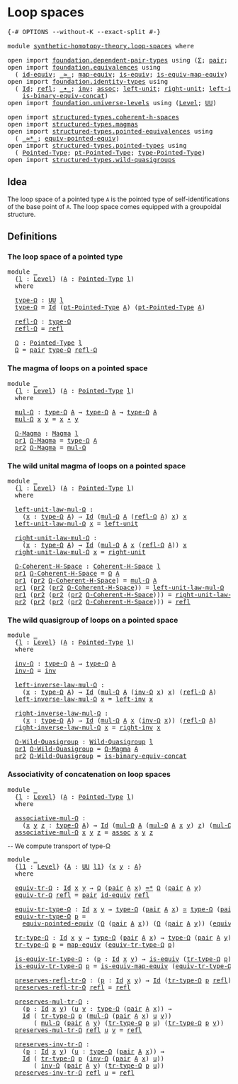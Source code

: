 # Loop spaces

<pre class="Agda"><a id="24" class="Symbol">{-#</a> <a id="28" class="Keyword">OPTIONS</a> <a id="36" class="Pragma">--without-K</a> <a id="48" class="Pragma">--exact-split</a> <a id="62" class="Symbol">#-}</a>

<a id="67" class="Keyword">module</a> <a id="74" href="synthetic-homotopy-theory.loop-spaces.html" class="Module">synthetic-homotopy-theory.loop-spaces</a> <a id="112" class="Keyword">where</a>

<a id="119" class="Keyword">open</a> <a id="124" class="Keyword">import</a> <a id="131" href="foundation.dependent-pair-types.html" class="Module">foundation.dependent-pair-types</a> <a id="163" class="Keyword">using</a> <a id="169" class="Symbol">(</a><a id="170" href="foundation-core.dependent-pair-types.html#502" class="Record">Σ</a><a id="171" class="Symbol">;</a> <a id="173" href="foundation-core.dependent-pair-types.html#575" class="InductiveConstructor">pair</a><a id="177" class="Symbol">;</a> <a id="179" href="foundation-core.dependent-pair-types.html#592" class="Field">pr1</a><a id="182" class="Symbol">;</a> <a id="184" href="foundation-core.dependent-pair-types.html#604" class="Field">pr2</a><a id="187" class="Symbol">)</a>
<a id="189" class="Keyword">open</a> <a id="194" class="Keyword">import</a> <a id="201" href="foundation.equivalences.html" class="Module">foundation.equivalences</a> <a id="225" class="Keyword">using</a>
  <a id="233" class="Symbol">(</a> <a id="235" href="foundation-core.equivalences.html#2480" class="Function">id-equiv</a><a id="243" class="Symbol">;</a> <a id="245" href="foundation-core.equivalences.html#1607" class="Function Operator">_≃_</a><a id="248" class="Symbol">;</a> <a id="250" href="foundation-core.equivalences.html#1807" class="Function">map-equiv</a><a id="259" class="Symbol">;</a> <a id="261" href="foundation-core.equivalences.html#1542" class="Function">is-equiv</a><a id="269" class="Symbol">;</a> <a id="271" href="foundation-core.equivalences.html#1862" class="Function">is-equiv-map-equiv</a><a id="289" class="Symbol">)</a>
<a id="291" class="Keyword">open</a> <a id="296" class="Keyword">import</a> <a id="303" href="foundation.identity-types.html" class="Module">foundation.identity-types</a> <a id="329" class="Keyword">using</a>
  <a id="337" class="Symbol">(</a> <a id="339" href="foundation-core.identity-types.html#641" class="Datatype">Id</a><a id="341" class="Symbol">;</a> <a id="343" href="foundation-core.identity-types.html#694" class="InductiveConstructor">refl</a><a id="347" class="Symbol">;</a> <a id="349" href="foundation-core.identity-types.html#1239" class="Function Operator">_∙_</a><a id="352" class="Symbol">;</a> <a id="354" href="foundation-core.identity-types.html#1552" class="Function">inv</a><a id="357" class="Symbol">;</a> <a id="359" href="foundation-core.identity-types.html#1699" class="Function">assoc</a><a id="364" class="Symbol">;</a> <a id="366" href="foundation-core.identity-types.html#1828" class="Function">left-unit</a><a id="375" class="Symbol">;</a> <a id="377" href="foundation-core.identity-types.html#1905" class="Function">right-unit</a><a id="387" class="Symbol">;</a> <a id="389" href="foundation-core.identity-types.html#1995" class="Function">left-inv</a><a id="397" class="Symbol">;</a> <a id="399" href="foundation-core.identity-types.html#2081" class="Function">right-inv</a><a id="408" class="Symbol">;</a>
    <a id="414" href="foundation.identity-types.html#2869" class="Function">is-binary-equiv-concat</a><a id="436" class="Symbol">)</a>
<a id="438" class="Keyword">open</a> <a id="443" class="Keyword">import</a> <a id="450" href="foundation.universe-levels.html" class="Module">foundation.universe-levels</a> <a id="477" class="Keyword">using</a> <a id="483" class="Symbol">(</a><a id="484" href="Agda.Primitive.html#597" class="Postulate">Level</a><a id="489" class="Symbol">;</a> <a id="491" href="foundation-core.universe-levels.html#222" class="Primitive">UU</a><a id="493" class="Symbol">)</a>

<a id="496" class="Keyword">open</a> <a id="501" class="Keyword">import</a> <a id="508" href="structured-types.coherent-h-spaces.html" class="Module">structured-types.coherent-h-spaces</a>
<a id="543" class="Keyword">open</a> <a id="548" class="Keyword">import</a> <a id="555" href="structured-types.magmas.html" class="Module">structured-types.magmas</a>
<a id="579" class="Keyword">open</a> <a id="584" class="Keyword">import</a> <a id="591" href="structured-types.pointed-equivalences.html" class="Module">structured-types.pointed-equivalences</a> <a id="629" class="Keyword">using</a>
  <a id="637" class="Symbol">(</a> <a id="639" href="structured-types.pointed-equivalences.html#7578" class="Function Operator">_≃*_</a><a id="643" class="Symbol">;</a> <a id="645" href="structured-types.pointed-equivalences.html#8073" class="Function">equiv-pointed-equiv</a><a id="664" class="Symbol">)</a>
<a id="666" class="Keyword">open</a> <a id="671" class="Keyword">import</a> <a id="678" href="structured-types.pointed-types.html" class="Module">structured-types.pointed-types</a> <a id="709" class="Keyword">using</a>
  <a id="717" class="Symbol">(</a> <a id="719" href="structured-types.pointed-types.html#383" class="Function">Pointed-Type</a><a id="731" class="Symbol">;</a> <a id="733" href="structured-types.pointed-types.html#576" class="Function">pt-Pointed-Type</a><a id="748" class="Symbol">;</a> <a id="750" href="structured-types.pointed-types.html#518" class="Function">type-Pointed-Type</a><a id="767" class="Symbol">)</a>
<a id="769" class="Keyword">open</a> <a id="774" class="Keyword">import</a> <a id="781" href="structured-types.wild-quasigroups.html" class="Module">structured-types.wild-quasigroups</a>
</pre>
## Idea

The loop space of a pointed type `A` is the pointed type of self-identifications of the base point of `A`. The loop space comes equipped with a groupoidal structure.

## Definitions

### The loop space of a pointed type

<pre class="Agda"><a id="1058" class="Keyword">module</a> <a id="1065" href="synthetic-homotopy-theory.loop-spaces.html#1065" class="Module">_</a>
  <a id="1069" class="Symbol">{</a><a id="1070" href="synthetic-homotopy-theory.loop-spaces.html#1070" class="Bound">l</a> <a id="1072" class="Symbol">:</a> <a id="1074" href="Agda.Primitive.html#597" class="Postulate">Level</a><a id="1079" class="Symbol">}</a> <a id="1081" class="Symbol">(</a><a id="1082" href="synthetic-homotopy-theory.loop-spaces.html#1082" class="Bound">A</a> <a id="1084" class="Symbol">:</a> <a id="1086" href="structured-types.pointed-types.html#383" class="Function">Pointed-Type</a> <a id="1099" href="synthetic-homotopy-theory.loop-spaces.html#1070" class="Bound">l</a><a id="1100" class="Symbol">)</a>
  <a id="1104" class="Keyword">where</a>
  
  <a id="1115" href="synthetic-homotopy-theory.loop-spaces.html#1115" class="Function">type-Ω</a> <a id="1122" class="Symbol">:</a> <a id="1124" href="foundation-core.universe-levels.html#222" class="Primitive">UU</a> <a id="1127" href="synthetic-homotopy-theory.loop-spaces.html#1070" class="Bound">l</a>
  <a id="1131" href="synthetic-homotopy-theory.loop-spaces.html#1115" class="Function">type-Ω</a> <a id="1138" class="Symbol">=</a> <a id="1140" href="foundation-core.identity-types.html#641" class="Datatype">Id</a> <a id="1143" class="Symbol">(</a><a id="1144" href="structured-types.pointed-types.html#576" class="Function">pt-Pointed-Type</a> <a id="1160" href="synthetic-homotopy-theory.loop-spaces.html#1082" class="Bound">A</a><a id="1161" class="Symbol">)</a> <a id="1163" class="Symbol">(</a><a id="1164" href="structured-types.pointed-types.html#576" class="Function">pt-Pointed-Type</a> <a id="1180" href="synthetic-homotopy-theory.loop-spaces.html#1082" class="Bound">A</a><a id="1181" class="Symbol">)</a>

  <a id="1186" href="synthetic-homotopy-theory.loop-spaces.html#1186" class="Function">refl-Ω</a> <a id="1193" class="Symbol">:</a> <a id="1195" href="synthetic-homotopy-theory.loop-spaces.html#1115" class="Function">type-Ω</a>
  <a id="1204" href="synthetic-homotopy-theory.loop-spaces.html#1186" class="Function">refl-Ω</a> <a id="1211" class="Symbol">=</a> <a id="1213" href="foundation-core.identity-types.html#694" class="InductiveConstructor">refl</a>

  <a id="1221" href="synthetic-homotopy-theory.loop-spaces.html#1221" class="Function">Ω</a> <a id="1223" class="Symbol">:</a> <a id="1225" href="structured-types.pointed-types.html#383" class="Function">Pointed-Type</a> <a id="1238" href="synthetic-homotopy-theory.loop-spaces.html#1070" class="Bound">l</a>
  <a id="1242" href="synthetic-homotopy-theory.loop-spaces.html#1221" class="Function">Ω</a> <a id="1244" class="Symbol">=</a> <a id="1246" href="foundation-core.dependent-pair-types.html#575" class="InductiveConstructor">pair</a> <a id="1251" href="synthetic-homotopy-theory.loop-spaces.html#1115" class="Function">type-Ω</a> <a id="1258" href="synthetic-homotopy-theory.loop-spaces.html#1186" class="Function">refl-Ω</a>
</pre>
### The magma of loops on a pointed space

<pre class="Agda"><a id="1321" class="Keyword">module</a> <a id="1328" href="synthetic-homotopy-theory.loop-spaces.html#1328" class="Module">_</a>
  <a id="1332" class="Symbol">{</a><a id="1333" href="synthetic-homotopy-theory.loop-spaces.html#1333" class="Bound">l</a> <a id="1335" class="Symbol">:</a> <a id="1337" href="Agda.Primitive.html#597" class="Postulate">Level</a><a id="1342" class="Symbol">}</a> <a id="1344" class="Symbol">(</a><a id="1345" href="synthetic-homotopy-theory.loop-spaces.html#1345" class="Bound">A</a> <a id="1347" class="Symbol">:</a> <a id="1349" href="structured-types.pointed-types.html#383" class="Function">Pointed-Type</a> <a id="1362" href="synthetic-homotopy-theory.loop-spaces.html#1333" class="Bound">l</a><a id="1363" class="Symbol">)</a>
  <a id="1367" class="Keyword">where</a>

  <a id="1376" href="synthetic-homotopy-theory.loop-spaces.html#1376" class="Function">mul-Ω</a> <a id="1382" class="Symbol">:</a> <a id="1384" href="synthetic-homotopy-theory.loop-spaces.html#1115" class="Function">type-Ω</a> <a id="1391" href="synthetic-homotopy-theory.loop-spaces.html#1345" class="Bound">A</a> <a id="1393" class="Symbol">→</a> <a id="1395" href="synthetic-homotopy-theory.loop-spaces.html#1115" class="Function">type-Ω</a> <a id="1402" href="synthetic-homotopy-theory.loop-spaces.html#1345" class="Bound">A</a> <a id="1404" class="Symbol">→</a> <a id="1406" href="synthetic-homotopy-theory.loop-spaces.html#1115" class="Function">type-Ω</a> <a id="1413" href="synthetic-homotopy-theory.loop-spaces.html#1345" class="Bound">A</a>
  <a id="1417" href="synthetic-homotopy-theory.loop-spaces.html#1376" class="Function">mul-Ω</a> <a id="1423" href="synthetic-homotopy-theory.loop-spaces.html#1423" class="Bound">x</a> <a id="1425" href="synthetic-homotopy-theory.loop-spaces.html#1425" class="Bound">y</a> <a id="1427" class="Symbol">=</a> <a id="1429" href="synthetic-homotopy-theory.loop-spaces.html#1423" class="Bound">x</a> <a id="1431" href="foundation-core.identity-types.html#1239" class="Function Operator">∙</a> <a id="1433" href="synthetic-homotopy-theory.loop-spaces.html#1425" class="Bound">y</a>

  <a id="1438" href="synthetic-homotopy-theory.loop-spaces.html#1438" class="Function">Ω-Magma</a> <a id="1446" class="Symbol">:</a> <a id="1448" href="structured-types.magmas.html#744" class="Function">Magma</a> <a id="1454" href="synthetic-homotopy-theory.loop-spaces.html#1333" class="Bound">l</a>
  <a id="1458" href="foundation-core.dependent-pair-types.html#592" class="Field">pr1</a> <a id="1462" href="synthetic-homotopy-theory.loop-spaces.html#1438" class="Function">Ω-Magma</a> <a id="1470" class="Symbol">=</a> <a id="1472" href="synthetic-homotopy-theory.loop-spaces.html#1115" class="Function">type-Ω</a> <a id="1479" href="synthetic-homotopy-theory.loop-spaces.html#1345" class="Bound">A</a>
  <a id="1483" href="foundation-core.dependent-pair-types.html#604" class="Field">pr2</a> <a id="1487" href="synthetic-homotopy-theory.loop-spaces.html#1438" class="Function">Ω-Magma</a> <a id="1495" class="Symbol">=</a> <a id="1497" href="synthetic-homotopy-theory.loop-spaces.html#1376" class="Function">mul-Ω</a>
</pre>
### The wild unital magma of loops on a pointed space

<pre class="Agda"><a id="1571" class="Keyword">module</a> <a id="1578" href="synthetic-homotopy-theory.loop-spaces.html#1578" class="Module">_</a>
  <a id="1582" class="Symbol">{</a><a id="1583" href="synthetic-homotopy-theory.loop-spaces.html#1583" class="Bound">l</a> <a id="1585" class="Symbol">:</a> <a id="1587" href="Agda.Primitive.html#597" class="Postulate">Level</a><a id="1592" class="Symbol">}</a> <a id="1594" class="Symbol">(</a><a id="1595" href="synthetic-homotopy-theory.loop-spaces.html#1595" class="Bound">A</a> <a id="1597" class="Symbol">:</a> <a id="1599" href="structured-types.pointed-types.html#383" class="Function">Pointed-Type</a> <a id="1612" href="synthetic-homotopy-theory.loop-spaces.html#1583" class="Bound">l</a><a id="1613" class="Symbol">)</a>
  <a id="1617" class="Keyword">where</a>

  <a id="1626" href="synthetic-homotopy-theory.loop-spaces.html#1626" class="Function">left-unit-law-mul-Ω</a> <a id="1646" class="Symbol">:</a>
    <a id="1652" class="Symbol">(</a><a id="1653" href="synthetic-homotopy-theory.loop-spaces.html#1653" class="Bound">x</a> <a id="1655" class="Symbol">:</a> <a id="1657" href="synthetic-homotopy-theory.loop-spaces.html#1115" class="Function">type-Ω</a> <a id="1664" href="synthetic-homotopy-theory.loop-spaces.html#1595" class="Bound">A</a><a id="1665" class="Symbol">)</a> <a id="1667" class="Symbol">→</a> <a id="1669" href="foundation-core.identity-types.html#641" class="Datatype">Id</a> <a id="1672" class="Symbol">(</a><a id="1673" href="synthetic-homotopy-theory.loop-spaces.html#1376" class="Function">mul-Ω</a> <a id="1679" href="synthetic-homotopy-theory.loop-spaces.html#1595" class="Bound">A</a> <a id="1681" class="Symbol">(</a><a id="1682" href="synthetic-homotopy-theory.loop-spaces.html#1186" class="Function">refl-Ω</a> <a id="1689" href="synthetic-homotopy-theory.loop-spaces.html#1595" class="Bound">A</a><a id="1690" class="Symbol">)</a> <a id="1692" href="synthetic-homotopy-theory.loop-spaces.html#1653" class="Bound">x</a><a id="1693" class="Symbol">)</a> <a id="1695" href="synthetic-homotopy-theory.loop-spaces.html#1653" class="Bound">x</a>
  <a id="1699" href="synthetic-homotopy-theory.loop-spaces.html#1626" class="Function">left-unit-law-mul-Ω</a> <a id="1719" href="synthetic-homotopy-theory.loop-spaces.html#1719" class="Bound">x</a> <a id="1721" class="Symbol">=</a> <a id="1723" href="foundation-core.identity-types.html#1828" class="Function">left-unit</a>

  <a id="1736" href="synthetic-homotopy-theory.loop-spaces.html#1736" class="Function">right-unit-law-mul-Ω</a> <a id="1757" class="Symbol">:</a>
    <a id="1763" class="Symbol">(</a><a id="1764" href="synthetic-homotopy-theory.loop-spaces.html#1764" class="Bound">x</a> <a id="1766" class="Symbol">:</a> <a id="1768" href="synthetic-homotopy-theory.loop-spaces.html#1115" class="Function">type-Ω</a> <a id="1775" href="synthetic-homotopy-theory.loop-spaces.html#1595" class="Bound">A</a><a id="1776" class="Symbol">)</a> <a id="1778" class="Symbol">→</a> <a id="1780" href="foundation-core.identity-types.html#641" class="Datatype">Id</a> <a id="1783" class="Symbol">(</a><a id="1784" href="synthetic-homotopy-theory.loop-spaces.html#1376" class="Function">mul-Ω</a> <a id="1790" href="synthetic-homotopy-theory.loop-spaces.html#1595" class="Bound">A</a> <a id="1792" href="synthetic-homotopy-theory.loop-spaces.html#1764" class="Bound">x</a> <a id="1794" class="Symbol">(</a><a id="1795" href="synthetic-homotopy-theory.loop-spaces.html#1186" class="Function">refl-Ω</a> <a id="1802" href="synthetic-homotopy-theory.loop-spaces.html#1595" class="Bound">A</a><a id="1803" class="Symbol">))</a> <a id="1806" href="synthetic-homotopy-theory.loop-spaces.html#1764" class="Bound">x</a>
  <a id="1810" href="synthetic-homotopy-theory.loop-spaces.html#1736" class="Function">right-unit-law-mul-Ω</a> <a id="1831" href="synthetic-homotopy-theory.loop-spaces.html#1831" class="Bound">x</a> <a id="1833" class="Symbol">=</a> <a id="1835" href="foundation-core.identity-types.html#1905" class="Function">right-unit</a>

  <a id="1849" href="synthetic-homotopy-theory.loop-spaces.html#1849" class="Function">Ω-Coherent-H-Space</a> <a id="1868" class="Symbol">:</a> <a id="1870" href="structured-types.coherent-h-spaces.html#1878" class="Function">Coherent-H-Space</a> <a id="1887" href="synthetic-homotopy-theory.loop-spaces.html#1583" class="Bound">l</a>
  <a id="1891" href="foundation-core.dependent-pair-types.html#592" class="Field">pr1</a> <a id="1895" href="synthetic-homotopy-theory.loop-spaces.html#1849" class="Function">Ω-Coherent-H-Space</a> <a id="1914" class="Symbol">=</a> <a id="1916" href="synthetic-homotopy-theory.loop-spaces.html#1221" class="Function">Ω</a> <a id="1918" href="synthetic-homotopy-theory.loop-spaces.html#1595" class="Bound">A</a>
  <a id="1922" href="foundation-core.dependent-pair-types.html#592" class="Field">pr1</a> <a id="1926" class="Symbol">(</a><a id="1927" href="foundation-core.dependent-pair-types.html#604" class="Field">pr2</a> <a id="1931" href="synthetic-homotopy-theory.loop-spaces.html#1849" class="Function">Ω-Coherent-H-Space</a><a id="1949" class="Symbol">)</a> <a id="1951" class="Symbol">=</a> <a id="1953" href="synthetic-homotopy-theory.loop-spaces.html#1376" class="Function">mul-Ω</a> <a id="1959" href="synthetic-homotopy-theory.loop-spaces.html#1595" class="Bound">A</a>
  <a id="1963" href="foundation-core.dependent-pair-types.html#592" class="Field">pr1</a> <a id="1967" class="Symbol">(</a><a id="1968" href="foundation-core.dependent-pair-types.html#604" class="Field">pr2</a> <a id="1972" class="Symbol">(</a><a id="1973" href="foundation-core.dependent-pair-types.html#604" class="Field">pr2</a> <a id="1977" href="synthetic-homotopy-theory.loop-spaces.html#1849" class="Function">Ω-Coherent-H-Space</a><a id="1995" class="Symbol">))</a> <a id="1998" class="Symbol">=</a> <a id="2000" href="synthetic-homotopy-theory.loop-spaces.html#1626" class="Function">left-unit-law-mul-Ω</a>
  <a id="2022" href="foundation-core.dependent-pair-types.html#592" class="Field">pr1</a> <a id="2026" class="Symbol">(</a><a id="2027" href="foundation-core.dependent-pair-types.html#604" class="Field">pr2</a> <a id="2031" class="Symbol">(</a><a id="2032" href="foundation-core.dependent-pair-types.html#604" class="Field">pr2</a> <a id="2036" class="Symbol">(</a><a id="2037" href="foundation-core.dependent-pair-types.html#604" class="Field">pr2</a> <a id="2041" href="synthetic-homotopy-theory.loop-spaces.html#1849" class="Function">Ω-Coherent-H-Space</a><a id="2059" class="Symbol">)))</a> <a id="2063" class="Symbol">=</a> <a id="2065" href="synthetic-homotopy-theory.loop-spaces.html#1736" class="Function">right-unit-law-mul-Ω</a>
  <a id="2088" href="foundation-core.dependent-pair-types.html#604" class="Field">pr2</a> <a id="2092" class="Symbol">(</a><a id="2093" href="foundation-core.dependent-pair-types.html#604" class="Field">pr2</a> <a id="2097" class="Symbol">(</a><a id="2098" href="foundation-core.dependent-pair-types.html#604" class="Field">pr2</a> <a id="2102" class="Symbol">(</a><a id="2103" href="foundation-core.dependent-pair-types.html#604" class="Field">pr2</a> <a id="2107" href="synthetic-homotopy-theory.loop-spaces.html#1849" class="Function">Ω-Coherent-H-Space</a><a id="2125" class="Symbol">)))</a> <a id="2129" class="Symbol">=</a> <a id="2131" href="foundation-core.identity-types.html#694" class="InductiveConstructor">refl</a>
</pre>
### The wild quasigroup of loops on a pointed space

<pre class="Agda"><a id="2202" class="Keyword">module</a> <a id="2209" href="synthetic-homotopy-theory.loop-spaces.html#2209" class="Module">_</a>
  <a id="2213" class="Symbol">{</a><a id="2214" href="synthetic-homotopy-theory.loop-spaces.html#2214" class="Bound">l</a> <a id="2216" class="Symbol">:</a> <a id="2218" href="Agda.Primitive.html#597" class="Postulate">Level</a><a id="2223" class="Symbol">}</a> <a id="2225" class="Symbol">(</a><a id="2226" href="synthetic-homotopy-theory.loop-spaces.html#2226" class="Bound">A</a> <a id="2228" class="Symbol">:</a> <a id="2230" href="structured-types.pointed-types.html#383" class="Function">Pointed-Type</a> <a id="2243" href="synthetic-homotopy-theory.loop-spaces.html#2214" class="Bound">l</a><a id="2244" class="Symbol">)</a>
  <a id="2248" class="Keyword">where</a>

  <a id="2257" href="synthetic-homotopy-theory.loop-spaces.html#2257" class="Function">inv-Ω</a> <a id="2263" class="Symbol">:</a> <a id="2265" href="synthetic-homotopy-theory.loop-spaces.html#1115" class="Function">type-Ω</a> <a id="2272" href="synthetic-homotopy-theory.loop-spaces.html#2226" class="Bound">A</a> <a id="2274" class="Symbol">→</a> <a id="2276" href="synthetic-homotopy-theory.loop-spaces.html#1115" class="Function">type-Ω</a> <a id="2283" href="synthetic-homotopy-theory.loop-spaces.html#2226" class="Bound">A</a>
  <a id="2287" href="synthetic-homotopy-theory.loop-spaces.html#2257" class="Function">inv-Ω</a> <a id="2293" class="Symbol">=</a> <a id="2295" href="foundation-core.identity-types.html#1552" class="Function">inv</a>

  <a id="2302" href="synthetic-homotopy-theory.loop-spaces.html#2302" class="Function">left-inverse-law-mul-Ω</a> <a id="2325" class="Symbol">:</a>
    <a id="2331" class="Symbol">(</a><a id="2332" href="synthetic-homotopy-theory.loop-spaces.html#2332" class="Bound">x</a> <a id="2334" class="Symbol">:</a> <a id="2336" href="synthetic-homotopy-theory.loop-spaces.html#1115" class="Function">type-Ω</a> <a id="2343" href="synthetic-homotopy-theory.loop-spaces.html#2226" class="Bound">A</a><a id="2344" class="Symbol">)</a> <a id="2346" class="Symbol">→</a> <a id="2348" href="foundation-core.identity-types.html#641" class="Datatype">Id</a> <a id="2351" class="Symbol">(</a><a id="2352" href="synthetic-homotopy-theory.loop-spaces.html#1376" class="Function">mul-Ω</a> <a id="2358" href="synthetic-homotopy-theory.loop-spaces.html#2226" class="Bound">A</a> <a id="2360" class="Symbol">(</a><a id="2361" href="synthetic-homotopy-theory.loop-spaces.html#2257" class="Function">inv-Ω</a> <a id="2367" href="synthetic-homotopy-theory.loop-spaces.html#2332" class="Bound">x</a><a id="2368" class="Symbol">)</a> <a id="2370" href="synthetic-homotopy-theory.loop-spaces.html#2332" class="Bound">x</a><a id="2371" class="Symbol">)</a> <a id="2373" class="Symbol">(</a><a id="2374" href="synthetic-homotopy-theory.loop-spaces.html#1186" class="Function">refl-Ω</a> <a id="2381" href="synthetic-homotopy-theory.loop-spaces.html#2226" class="Bound">A</a><a id="2382" class="Symbol">)</a>
  <a id="2386" href="synthetic-homotopy-theory.loop-spaces.html#2302" class="Function">left-inverse-law-mul-Ω</a> <a id="2409" href="synthetic-homotopy-theory.loop-spaces.html#2409" class="Bound">x</a> <a id="2411" class="Symbol">=</a> <a id="2413" href="foundation-core.identity-types.html#1995" class="Function">left-inv</a> <a id="2422" href="synthetic-homotopy-theory.loop-spaces.html#2409" class="Bound">x</a>

  <a id="2427" href="synthetic-homotopy-theory.loop-spaces.html#2427" class="Function">right-inverse-law-mul-Ω</a> <a id="2451" class="Symbol">:</a>
    <a id="2457" class="Symbol">(</a><a id="2458" href="synthetic-homotopy-theory.loop-spaces.html#2458" class="Bound">x</a> <a id="2460" class="Symbol">:</a> <a id="2462" href="synthetic-homotopy-theory.loop-spaces.html#1115" class="Function">type-Ω</a> <a id="2469" href="synthetic-homotopy-theory.loop-spaces.html#2226" class="Bound">A</a><a id="2470" class="Symbol">)</a> <a id="2472" class="Symbol">→</a> <a id="2474" href="foundation-core.identity-types.html#641" class="Datatype">Id</a> <a id="2477" class="Symbol">(</a><a id="2478" href="synthetic-homotopy-theory.loop-spaces.html#1376" class="Function">mul-Ω</a> <a id="2484" href="synthetic-homotopy-theory.loop-spaces.html#2226" class="Bound">A</a> <a id="2486" href="synthetic-homotopy-theory.loop-spaces.html#2458" class="Bound">x</a> <a id="2488" class="Symbol">(</a><a id="2489" href="synthetic-homotopy-theory.loop-spaces.html#2257" class="Function">inv-Ω</a> <a id="2495" href="synthetic-homotopy-theory.loop-spaces.html#2458" class="Bound">x</a><a id="2496" class="Symbol">))</a> <a id="2499" class="Symbol">(</a><a id="2500" href="synthetic-homotopy-theory.loop-spaces.html#1186" class="Function">refl-Ω</a> <a id="2507" href="synthetic-homotopy-theory.loop-spaces.html#2226" class="Bound">A</a><a id="2508" class="Symbol">)</a>
  <a id="2512" href="synthetic-homotopy-theory.loop-spaces.html#2427" class="Function">right-inverse-law-mul-Ω</a> <a id="2536" href="synthetic-homotopy-theory.loop-spaces.html#2536" class="Bound">x</a> <a id="2538" class="Symbol">=</a> <a id="2540" href="foundation-core.identity-types.html#2081" class="Function">right-inv</a> <a id="2550" href="synthetic-homotopy-theory.loop-spaces.html#2536" class="Bound">x</a>

  <a id="2555" href="synthetic-homotopy-theory.loop-spaces.html#2555" class="Function">Ω-Wild-Quasigroup</a> <a id="2573" class="Symbol">:</a> <a id="2575" href="structured-types.wild-quasigroups.html#491" class="Function">Wild-Quasigroup</a> <a id="2591" href="synthetic-homotopy-theory.loop-spaces.html#2214" class="Bound">l</a>
  <a id="2595" href="foundation-core.dependent-pair-types.html#592" class="Field">pr1</a> <a id="2599" href="synthetic-homotopy-theory.loop-spaces.html#2555" class="Function">Ω-Wild-Quasigroup</a> <a id="2617" class="Symbol">=</a> <a id="2619" href="synthetic-homotopy-theory.loop-spaces.html#1438" class="Function">Ω-Magma</a> <a id="2627" href="synthetic-homotopy-theory.loop-spaces.html#2226" class="Bound">A</a>
  <a id="2631" href="foundation-core.dependent-pair-types.html#604" class="Field">pr2</a> <a id="2635" href="synthetic-homotopy-theory.loop-spaces.html#2555" class="Function">Ω-Wild-Quasigroup</a> <a id="2653" class="Symbol">=</a> <a id="2655" href="foundation.identity-types.html#2869" class="Function">is-binary-equiv-concat</a>
</pre>
### Associativity of concatenation on loop spaces

<pre class="Agda"><a id="2742" class="Keyword">module</a> <a id="2749" href="synthetic-homotopy-theory.loop-spaces.html#2749" class="Module">_</a>
  <a id="2753" class="Symbol">{</a><a id="2754" href="synthetic-homotopy-theory.loop-spaces.html#2754" class="Bound">l</a> <a id="2756" class="Symbol">:</a> <a id="2758" href="Agda.Primitive.html#597" class="Postulate">Level</a><a id="2763" class="Symbol">}</a> <a id="2765" class="Symbol">(</a><a id="2766" href="synthetic-homotopy-theory.loop-spaces.html#2766" class="Bound">A</a> <a id="2768" class="Symbol">:</a> <a id="2770" href="structured-types.pointed-types.html#383" class="Function">Pointed-Type</a> <a id="2783" href="synthetic-homotopy-theory.loop-spaces.html#2754" class="Bound">l</a><a id="2784" class="Symbol">)</a>
  <a id="2788" class="Keyword">where</a>
  
  <a id="2799" href="synthetic-homotopy-theory.loop-spaces.html#2799" class="Function">associative-mul-Ω</a> <a id="2817" class="Symbol">:</a>
    <a id="2823" class="Symbol">(</a><a id="2824" href="synthetic-homotopy-theory.loop-spaces.html#2824" class="Bound">x</a> <a id="2826" href="synthetic-homotopy-theory.loop-spaces.html#2826" class="Bound">y</a> <a id="2828" href="synthetic-homotopy-theory.loop-spaces.html#2828" class="Bound">z</a> <a id="2830" class="Symbol">:</a> <a id="2832" href="synthetic-homotopy-theory.loop-spaces.html#1115" class="Function">type-Ω</a> <a id="2839" href="synthetic-homotopy-theory.loop-spaces.html#2766" class="Bound">A</a><a id="2840" class="Symbol">)</a> <a id="2842" class="Symbol">→</a> <a id="2844" href="foundation-core.identity-types.html#641" class="Datatype">Id</a> <a id="2847" class="Symbol">(</a><a id="2848" href="synthetic-homotopy-theory.loop-spaces.html#1376" class="Function">mul-Ω</a> <a id="2854" href="synthetic-homotopy-theory.loop-spaces.html#2766" class="Bound">A</a> <a id="2856" class="Symbol">(</a><a id="2857" href="synthetic-homotopy-theory.loop-spaces.html#1376" class="Function">mul-Ω</a> <a id="2863" href="synthetic-homotopy-theory.loop-spaces.html#2766" class="Bound">A</a> <a id="2865" href="synthetic-homotopy-theory.loop-spaces.html#2824" class="Bound">x</a> <a id="2867" href="synthetic-homotopy-theory.loop-spaces.html#2826" class="Bound">y</a><a id="2868" class="Symbol">)</a> <a id="2870" href="synthetic-homotopy-theory.loop-spaces.html#2828" class="Bound">z</a><a id="2871" class="Symbol">)</a> <a id="2873" class="Symbol">(</a><a id="2874" href="synthetic-homotopy-theory.loop-spaces.html#1376" class="Function">mul-Ω</a> <a id="2880" href="synthetic-homotopy-theory.loop-spaces.html#2766" class="Bound">A</a> <a id="2882" href="synthetic-homotopy-theory.loop-spaces.html#2824" class="Bound">x</a> <a id="2884" class="Symbol">(</a><a id="2885" href="synthetic-homotopy-theory.loop-spaces.html#1376" class="Function">mul-Ω</a> <a id="2891" href="synthetic-homotopy-theory.loop-spaces.html#2766" class="Bound">A</a> <a id="2893" href="synthetic-homotopy-theory.loop-spaces.html#2826" class="Bound">y</a> <a id="2895" href="synthetic-homotopy-theory.loop-spaces.html#2828" class="Bound">z</a><a id="2896" class="Symbol">))</a>
  <a id="2901" href="synthetic-homotopy-theory.loop-spaces.html#2799" class="Function">associative-mul-Ω</a> <a id="2919" href="synthetic-homotopy-theory.loop-spaces.html#2919" class="Bound">x</a> <a id="2921" href="synthetic-homotopy-theory.loop-spaces.html#2921" class="Bound">y</a> <a id="2923" href="synthetic-homotopy-theory.loop-spaces.html#2923" class="Bound">z</a> <a id="2925" class="Symbol">=</a> <a id="2927" href="foundation-core.identity-types.html#1699" class="Function">assoc</a> <a id="2933" href="synthetic-homotopy-theory.loop-spaces.html#2919" class="Bound">x</a> <a id="2935" href="synthetic-homotopy-theory.loop-spaces.html#2921" class="Bound">y</a> <a id="2937" href="synthetic-homotopy-theory.loop-spaces.html#2923" class="Bound">z</a>
</pre>
-- We compute transport of type-Ω

<pre class="Agda"><a id="2983" class="Keyword">module</a> <a id="2990" href="synthetic-homotopy-theory.loop-spaces.html#2990" class="Module">_</a>
  <a id="2994" class="Symbol">{</a><a id="2995" href="synthetic-homotopy-theory.loop-spaces.html#2995" class="Bound">l1</a> <a id="2998" class="Symbol">:</a> <a id="3000" href="Agda.Primitive.html#597" class="Postulate">Level</a><a id="3005" class="Symbol">}</a> <a id="3007" class="Symbol">{</a><a id="3008" href="synthetic-homotopy-theory.loop-spaces.html#3008" class="Bound">A</a> <a id="3010" class="Symbol">:</a> <a id="3012" href="foundation-core.universe-levels.html#222" class="Primitive">UU</a> <a id="3015" href="synthetic-homotopy-theory.loop-spaces.html#2995" class="Bound">l1</a><a id="3017" class="Symbol">}</a> <a id="3019" class="Symbol">{</a><a id="3020" href="synthetic-homotopy-theory.loop-spaces.html#3020" class="Bound">x</a> <a id="3022" href="synthetic-homotopy-theory.loop-spaces.html#3022" class="Bound">y</a> <a id="3024" class="Symbol">:</a> <a id="3026" href="synthetic-homotopy-theory.loop-spaces.html#3008" class="Bound">A</a><a id="3027" class="Symbol">}</a> 
  <a id="3032" class="Keyword">where</a>

  <a id="3041" href="synthetic-homotopy-theory.loop-spaces.html#3041" class="Function">equiv-tr-Ω</a> <a id="3052" class="Symbol">:</a> <a id="3054" href="foundation-core.identity-types.html#641" class="Datatype">Id</a> <a id="3057" href="synthetic-homotopy-theory.loop-spaces.html#3020" class="Bound">x</a> <a id="3059" href="synthetic-homotopy-theory.loop-spaces.html#3022" class="Bound">y</a> <a id="3061" class="Symbol">→</a> <a id="3063" href="synthetic-homotopy-theory.loop-spaces.html#1221" class="Function">Ω</a> <a id="3065" class="Symbol">(</a><a id="3066" href="foundation-core.dependent-pair-types.html#575" class="InductiveConstructor">pair</a> <a id="3071" href="synthetic-homotopy-theory.loop-spaces.html#3008" class="Bound">A</a> <a id="3073" href="synthetic-homotopy-theory.loop-spaces.html#3020" class="Bound">x</a><a id="3074" class="Symbol">)</a> <a id="3076" href="structured-types.pointed-equivalences.html#7578" class="Function Operator">≃*</a> <a id="3079" href="synthetic-homotopy-theory.loop-spaces.html#1221" class="Function">Ω</a> <a id="3081" class="Symbol">(</a><a id="3082" href="foundation-core.dependent-pair-types.html#575" class="InductiveConstructor">pair</a> <a id="3087" href="synthetic-homotopy-theory.loop-spaces.html#3008" class="Bound">A</a> <a id="3089" href="synthetic-homotopy-theory.loop-spaces.html#3022" class="Bound">y</a><a id="3090" class="Symbol">)</a>
  <a id="3094" href="synthetic-homotopy-theory.loop-spaces.html#3041" class="Function">equiv-tr-Ω</a> <a id="3105" href="foundation-core.identity-types.html#694" class="InductiveConstructor">refl</a> <a id="3110" class="Symbol">=</a> <a id="3112" href="foundation-core.dependent-pair-types.html#575" class="InductiveConstructor">pair</a> <a id="3117" href="foundation-core.equivalences.html#2480" class="Function">id-equiv</a> <a id="3126" href="foundation-core.identity-types.html#694" class="InductiveConstructor">refl</a>
  
  <a id="3136" href="synthetic-homotopy-theory.loop-spaces.html#3136" class="Function">equiv-tr-type-Ω</a> <a id="3152" class="Symbol">:</a> <a id="3154" href="foundation-core.identity-types.html#641" class="Datatype">Id</a> <a id="3157" href="synthetic-homotopy-theory.loop-spaces.html#3020" class="Bound">x</a> <a id="3159" href="synthetic-homotopy-theory.loop-spaces.html#3022" class="Bound">y</a> <a id="3161" class="Symbol">→</a> <a id="3163" href="synthetic-homotopy-theory.loop-spaces.html#1115" class="Function">type-Ω</a> <a id="3170" class="Symbol">(</a><a id="3171" href="foundation-core.dependent-pair-types.html#575" class="InductiveConstructor">pair</a> <a id="3176" href="synthetic-homotopy-theory.loop-spaces.html#3008" class="Bound">A</a> <a id="3178" href="synthetic-homotopy-theory.loop-spaces.html#3020" class="Bound">x</a><a id="3179" class="Symbol">)</a> <a id="3181" href="foundation-core.equivalences.html#1607" class="Function Operator">≃</a> <a id="3183" href="synthetic-homotopy-theory.loop-spaces.html#1115" class="Function">type-Ω</a> <a id="3190" class="Symbol">(</a><a id="3191" href="foundation-core.dependent-pair-types.html#575" class="InductiveConstructor">pair</a> <a id="3196" href="synthetic-homotopy-theory.loop-spaces.html#3008" class="Bound">A</a> <a id="3198" href="synthetic-homotopy-theory.loop-spaces.html#3022" class="Bound">y</a><a id="3199" class="Symbol">)</a>
  <a id="3203" href="synthetic-homotopy-theory.loop-spaces.html#3136" class="Function">equiv-tr-type-Ω</a> <a id="3219" href="synthetic-homotopy-theory.loop-spaces.html#3219" class="Bound">p</a> <a id="3221" class="Symbol">=</a>
    <a id="3227" href="structured-types.pointed-equivalences.html#8073" class="Function">equiv-pointed-equiv</a> <a id="3247" class="Symbol">(</a><a id="3248" href="synthetic-homotopy-theory.loop-spaces.html#1221" class="Function">Ω</a> <a id="3250" class="Symbol">(</a><a id="3251" href="foundation-core.dependent-pair-types.html#575" class="InductiveConstructor">pair</a> <a id="3256" href="synthetic-homotopy-theory.loop-spaces.html#3008" class="Bound">A</a> <a id="3258" href="synthetic-homotopy-theory.loop-spaces.html#3020" class="Bound">x</a><a id="3259" class="Symbol">))</a> <a id="3262" class="Symbol">(</a><a id="3263" href="synthetic-homotopy-theory.loop-spaces.html#1221" class="Function">Ω</a> <a id="3265" class="Symbol">(</a><a id="3266" href="foundation-core.dependent-pair-types.html#575" class="InductiveConstructor">pair</a> <a id="3271" href="synthetic-homotopy-theory.loop-spaces.html#3008" class="Bound">A</a> <a id="3273" href="synthetic-homotopy-theory.loop-spaces.html#3022" class="Bound">y</a><a id="3274" class="Symbol">))</a> <a id="3277" class="Symbol">(</a><a id="3278" href="synthetic-homotopy-theory.loop-spaces.html#3041" class="Function">equiv-tr-Ω</a> <a id="3289" href="synthetic-homotopy-theory.loop-spaces.html#3219" class="Bound">p</a><a id="3290" class="Symbol">)</a>

  <a id="3295" href="synthetic-homotopy-theory.loop-spaces.html#3295" class="Function">tr-type-Ω</a> <a id="3305" class="Symbol">:</a> <a id="3307" href="foundation-core.identity-types.html#641" class="Datatype">Id</a> <a id="3310" href="synthetic-homotopy-theory.loop-spaces.html#3020" class="Bound">x</a> <a id="3312" href="synthetic-homotopy-theory.loop-spaces.html#3022" class="Bound">y</a> <a id="3314" class="Symbol">→</a> <a id="3316" href="synthetic-homotopy-theory.loop-spaces.html#1115" class="Function">type-Ω</a> <a id="3323" class="Symbol">(</a><a id="3324" href="foundation-core.dependent-pair-types.html#575" class="InductiveConstructor">pair</a> <a id="3329" href="synthetic-homotopy-theory.loop-spaces.html#3008" class="Bound">A</a> <a id="3331" href="synthetic-homotopy-theory.loop-spaces.html#3020" class="Bound">x</a><a id="3332" class="Symbol">)</a> <a id="3334" class="Symbol">→</a> <a id="3336" href="synthetic-homotopy-theory.loop-spaces.html#1115" class="Function">type-Ω</a> <a id="3343" class="Symbol">(</a><a id="3344" href="foundation-core.dependent-pair-types.html#575" class="InductiveConstructor">pair</a> <a id="3349" href="synthetic-homotopy-theory.loop-spaces.html#3008" class="Bound">A</a> <a id="3351" href="synthetic-homotopy-theory.loop-spaces.html#3022" class="Bound">y</a><a id="3352" class="Symbol">)</a>
  <a id="3356" href="synthetic-homotopy-theory.loop-spaces.html#3295" class="Function">tr-type-Ω</a> <a id="3366" href="synthetic-homotopy-theory.loop-spaces.html#3366" class="Bound">p</a> <a id="3368" class="Symbol">=</a> <a id="3370" href="foundation-core.equivalences.html#1807" class="Function">map-equiv</a> <a id="3380" class="Symbol">(</a><a id="3381" href="synthetic-homotopy-theory.loop-spaces.html#3136" class="Function">equiv-tr-type-Ω</a> <a id="3397" href="synthetic-homotopy-theory.loop-spaces.html#3366" class="Bound">p</a><a id="3398" class="Symbol">)</a>

  <a id="3403" href="synthetic-homotopy-theory.loop-spaces.html#3403" class="Function">is-equiv-tr-type-Ω</a> <a id="3422" class="Symbol">:</a> <a id="3424" class="Symbol">(</a><a id="3425" href="synthetic-homotopy-theory.loop-spaces.html#3425" class="Bound">p</a> <a id="3427" class="Symbol">:</a> <a id="3429" href="foundation-core.identity-types.html#641" class="Datatype">Id</a> <a id="3432" href="synthetic-homotopy-theory.loop-spaces.html#3020" class="Bound">x</a> <a id="3434" href="synthetic-homotopy-theory.loop-spaces.html#3022" class="Bound">y</a><a id="3435" class="Symbol">)</a> <a id="3437" class="Symbol">→</a> <a id="3439" href="foundation-core.equivalences.html#1542" class="Function">is-equiv</a> <a id="3448" class="Symbol">(</a><a id="3449" href="synthetic-homotopy-theory.loop-spaces.html#3295" class="Function">tr-type-Ω</a> <a id="3459" href="synthetic-homotopy-theory.loop-spaces.html#3425" class="Bound">p</a><a id="3460" class="Symbol">)</a>
  <a id="3464" href="synthetic-homotopy-theory.loop-spaces.html#3403" class="Function">is-equiv-tr-type-Ω</a> <a id="3483" href="synthetic-homotopy-theory.loop-spaces.html#3483" class="Bound">p</a> <a id="3485" class="Symbol">=</a> <a id="3487" href="foundation-core.equivalences.html#1862" class="Function">is-equiv-map-equiv</a> <a id="3506" class="Symbol">(</a><a id="3507" href="synthetic-homotopy-theory.loop-spaces.html#3136" class="Function">equiv-tr-type-Ω</a> <a id="3523" href="synthetic-homotopy-theory.loop-spaces.html#3483" class="Bound">p</a><a id="3524" class="Symbol">)</a>

  <a id="3529" href="synthetic-homotopy-theory.loop-spaces.html#3529" class="Function">preserves-refl-tr-Ω</a> <a id="3549" class="Symbol">:</a> <a id="3551" class="Symbol">(</a><a id="3552" href="synthetic-homotopy-theory.loop-spaces.html#3552" class="Bound">p</a> <a id="3554" class="Symbol">:</a> <a id="3556" href="foundation-core.identity-types.html#641" class="Datatype">Id</a> <a id="3559" href="synthetic-homotopy-theory.loop-spaces.html#3020" class="Bound">x</a> <a id="3561" href="synthetic-homotopy-theory.loop-spaces.html#3022" class="Bound">y</a><a id="3562" class="Symbol">)</a> <a id="3564" class="Symbol">→</a> <a id="3566" href="foundation-core.identity-types.html#641" class="Datatype">Id</a> <a id="3569" class="Symbol">(</a><a id="3570" href="synthetic-homotopy-theory.loop-spaces.html#3295" class="Function">tr-type-Ω</a> <a id="3580" href="synthetic-homotopy-theory.loop-spaces.html#3552" class="Bound">p</a> <a id="3582" href="foundation-core.identity-types.html#694" class="InductiveConstructor">refl</a><a id="3586" class="Symbol">)</a> <a id="3588" href="foundation-core.identity-types.html#694" class="InductiveConstructor">refl</a>
  <a id="3595" href="synthetic-homotopy-theory.loop-spaces.html#3529" class="Function">preserves-refl-tr-Ω</a> <a id="3615" href="foundation-core.identity-types.html#694" class="InductiveConstructor">refl</a> <a id="3620" class="Symbol">=</a> <a id="3622" href="foundation-core.identity-types.html#694" class="InductiveConstructor">refl</a>

  <a id="3630" href="synthetic-homotopy-theory.loop-spaces.html#3630" class="Function">preserves-mul-tr-Ω</a> <a id="3649" class="Symbol">:</a>
    <a id="3655" class="Symbol">(</a><a id="3656" href="synthetic-homotopy-theory.loop-spaces.html#3656" class="Bound">p</a> <a id="3658" class="Symbol">:</a> <a id="3660" href="foundation-core.identity-types.html#641" class="Datatype">Id</a> <a id="3663" href="synthetic-homotopy-theory.loop-spaces.html#3020" class="Bound">x</a> <a id="3665" href="synthetic-homotopy-theory.loop-spaces.html#3022" class="Bound">y</a><a id="3666" class="Symbol">)</a> <a id="3668" class="Symbol">(</a><a id="3669" href="synthetic-homotopy-theory.loop-spaces.html#3669" class="Bound">u</a> <a id="3671" href="synthetic-homotopy-theory.loop-spaces.html#3671" class="Bound">v</a> <a id="3673" class="Symbol">:</a> <a id="3675" href="synthetic-homotopy-theory.loop-spaces.html#1115" class="Function">type-Ω</a> <a id="3682" class="Symbol">(</a><a id="3683" href="foundation-core.dependent-pair-types.html#575" class="InductiveConstructor">pair</a> <a id="3688" href="synthetic-homotopy-theory.loop-spaces.html#3008" class="Bound">A</a> <a id="3690" href="synthetic-homotopy-theory.loop-spaces.html#3020" class="Bound">x</a><a id="3691" class="Symbol">))</a> <a id="3694" class="Symbol">→</a>
    <a id="3700" href="foundation-core.identity-types.html#641" class="Datatype">Id</a> <a id="3703" class="Symbol">(</a> <a id="3705" href="synthetic-homotopy-theory.loop-spaces.html#3295" class="Function">tr-type-Ω</a> <a id="3715" href="synthetic-homotopy-theory.loop-spaces.html#3656" class="Bound">p</a> <a id="3717" class="Symbol">(</a><a id="3718" href="synthetic-homotopy-theory.loop-spaces.html#1376" class="Function">mul-Ω</a> <a id="3724" class="Symbol">(</a><a id="3725" href="foundation-core.dependent-pair-types.html#575" class="InductiveConstructor">pair</a> <a id="3730" href="synthetic-homotopy-theory.loop-spaces.html#3008" class="Bound">A</a> <a id="3732" href="synthetic-homotopy-theory.loop-spaces.html#3020" class="Bound">x</a><a id="3733" class="Symbol">)</a> <a id="3735" href="synthetic-homotopy-theory.loop-spaces.html#3669" class="Bound">u</a> <a id="3737" href="synthetic-homotopy-theory.loop-spaces.html#3671" class="Bound">v</a><a id="3738" class="Symbol">))</a>
       <a id="3748" class="Symbol">(</a> <a id="3750" href="synthetic-homotopy-theory.loop-spaces.html#1376" class="Function">mul-Ω</a> <a id="3756" class="Symbol">(</a><a id="3757" href="foundation-core.dependent-pair-types.html#575" class="InductiveConstructor">pair</a> <a id="3762" href="synthetic-homotopy-theory.loop-spaces.html#3008" class="Bound">A</a> <a id="3764" href="synthetic-homotopy-theory.loop-spaces.html#3022" class="Bound">y</a><a id="3765" class="Symbol">)</a> <a id="3767" class="Symbol">(</a><a id="3768" href="synthetic-homotopy-theory.loop-spaces.html#3295" class="Function">tr-type-Ω</a> <a id="3778" href="synthetic-homotopy-theory.loop-spaces.html#3656" class="Bound">p</a> <a id="3780" href="synthetic-homotopy-theory.loop-spaces.html#3669" class="Bound">u</a><a id="3781" class="Symbol">)</a> <a id="3783" class="Symbol">(</a><a id="3784" href="synthetic-homotopy-theory.loop-spaces.html#3295" class="Function">tr-type-Ω</a> <a id="3794" href="synthetic-homotopy-theory.loop-spaces.html#3656" class="Bound">p</a> <a id="3796" href="synthetic-homotopy-theory.loop-spaces.html#3671" class="Bound">v</a><a id="3797" class="Symbol">))</a>
  <a id="3802" href="synthetic-homotopy-theory.loop-spaces.html#3630" class="Function">preserves-mul-tr-Ω</a> <a id="3821" href="foundation-core.identity-types.html#694" class="InductiveConstructor">refl</a> <a id="3826" href="synthetic-homotopy-theory.loop-spaces.html#3826" class="Bound">u</a> <a id="3828" href="synthetic-homotopy-theory.loop-spaces.html#3828" class="Bound">v</a> <a id="3830" class="Symbol">=</a> <a id="3832" href="foundation-core.identity-types.html#694" class="InductiveConstructor">refl</a>

  <a id="3840" href="synthetic-homotopy-theory.loop-spaces.html#3840" class="Function">preserves-inv-tr-Ω</a> <a id="3859" class="Symbol">:</a>
    <a id="3865" class="Symbol">(</a><a id="3866" href="synthetic-homotopy-theory.loop-spaces.html#3866" class="Bound">p</a> <a id="3868" class="Symbol">:</a> <a id="3870" href="foundation-core.identity-types.html#641" class="Datatype">Id</a> <a id="3873" href="synthetic-homotopy-theory.loop-spaces.html#3020" class="Bound">x</a> <a id="3875" href="synthetic-homotopy-theory.loop-spaces.html#3022" class="Bound">y</a><a id="3876" class="Symbol">)</a> <a id="3878" class="Symbol">(</a><a id="3879" href="synthetic-homotopy-theory.loop-spaces.html#3879" class="Bound">u</a> <a id="3881" class="Symbol">:</a> <a id="3883" href="synthetic-homotopy-theory.loop-spaces.html#1115" class="Function">type-Ω</a> <a id="3890" class="Symbol">(</a><a id="3891" href="foundation-core.dependent-pair-types.html#575" class="InductiveConstructor">pair</a> <a id="3896" href="synthetic-homotopy-theory.loop-spaces.html#3008" class="Bound">A</a> <a id="3898" href="synthetic-homotopy-theory.loop-spaces.html#3020" class="Bound">x</a><a id="3899" class="Symbol">))</a> <a id="3902" class="Symbol">→</a>
    <a id="3908" href="foundation-core.identity-types.html#641" class="Datatype">Id</a> <a id="3911" class="Symbol">(</a> <a id="3913" href="synthetic-homotopy-theory.loop-spaces.html#3295" class="Function">tr-type-Ω</a> <a id="3923" href="synthetic-homotopy-theory.loop-spaces.html#3866" class="Bound">p</a> <a id="3925" class="Symbol">(</a><a id="3926" href="synthetic-homotopy-theory.loop-spaces.html#2257" class="Function">inv-Ω</a> <a id="3932" class="Symbol">(</a><a id="3933" href="foundation-core.dependent-pair-types.html#575" class="InductiveConstructor">pair</a> <a id="3938" href="synthetic-homotopy-theory.loop-spaces.html#3008" class="Bound">A</a> <a id="3940" href="synthetic-homotopy-theory.loop-spaces.html#3020" class="Bound">x</a><a id="3941" class="Symbol">)</a> <a id="3943" href="synthetic-homotopy-theory.loop-spaces.html#3879" class="Bound">u</a><a id="3944" class="Symbol">))</a>
       <a id="3954" class="Symbol">(</a> <a id="3956" href="synthetic-homotopy-theory.loop-spaces.html#2257" class="Function">inv-Ω</a> <a id="3962" class="Symbol">(</a><a id="3963" href="foundation-core.dependent-pair-types.html#575" class="InductiveConstructor">pair</a> <a id="3968" href="synthetic-homotopy-theory.loop-spaces.html#3008" class="Bound">A</a> <a id="3970" href="synthetic-homotopy-theory.loop-spaces.html#3022" class="Bound">y</a><a id="3971" class="Symbol">)</a> <a id="3973" class="Symbol">(</a><a id="3974" href="synthetic-homotopy-theory.loop-spaces.html#3295" class="Function">tr-type-Ω</a> <a id="3984" href="synthetic-homotopy-theory.loop-spaces.html#3866" class="Bound">p</a> <a id="3986" href="synthetic-homotopy-theory.loop-spaces.html#3879" class="Bound">u</a><a id="3987" class="Symbol">))</a>
  <a id="3992" href="synthetic-homotopy-theory.loop-spaces.html#3840" class="Function">preserves-inv-tr-Ω</a> <a id="4011" href="foundation-core.identity-types.html#694" class="InductiveConstructor">refl</a> <a id="4016" href="synthetic-homotopy-theory.loop-spaces.html#4016" class="Bound">u</a> <a id="4018" class="Symbol">=</a> <a id="4020" href="foundation-core.identity-types.html#694" class="InductiveConstructor">refl</a>
</pre>